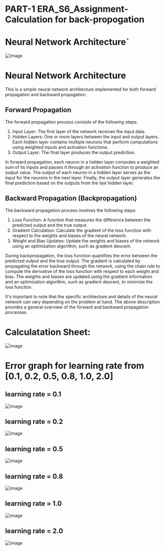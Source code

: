 # PART-1 ERA_S6_Assignment- Calculation for back-propogation

# Neural Network Architecture`

![image](https://github.com/Umeshtriveni/ERA_S6_Assignment-/assets/42119280/68f8b261-7ed4-42c8-b793-1f0e1dbbc1b1)

# Neural Network Architecture

This is a simple neural network architecture implemented for both forward propagation and backward propagation.

## Forward Propagation

The forward propagation process consists of the following steps:

1. Input Layer: The first layer of the network receives the input data.
2. Hidden Layers: One or more layers between the input and output layers. Each hidden layer contains multiple neurons that perform computations using weighted inputs and activation functions.
3. Output Layer: The final layer produces the output prediction.

In forward propagation, each neuron in a hidden layer computes a weighted sum of its inputs and passes it through an activation function to produce an output value. The output of each neuron in a hidden layer serves as the input for the neurons in the next layer. Finally, the output layer generates the final prediction based on the outputs from the last hidden layer.

## Backward Propagation (Backpropagation)

The backward propagation process involves the following steps:

1. Loss Function: A function that measures the difference between the predicted output and the true output.
2. Gradient Calculation: Calculate the gradient of the loss function with respect to the weights and biases of the neural network.
3. Weight and Bias Updates: Update the weights and biases of the network using an optimization algorithm, such as gradient descent.

During backpropagation, the loss function quantifies the error between the predicted output and the true output. The gradient is calculated by propagating the error backward through the network, using the chain rule to compute the derivative of the loss function with respect to each weight and bias. The weights and biases are updated using the gradient information and an optimization algorithm, such as gradient descent, to minimize the loss function.

It's important to note that the specific architecture and details of the neural network can vary depending on the problem at hand. The above description provides a general overview of the forward and backward propagation processes.

# Calculatation Sheet:
![image](https://github.com/Umeshtriveni/ERA_S6_Assignment-/assets/42119280/0179eada-8a57-4db7-8699-e9a58f3b8eba)

# Error graph for learning rate from [0.1, 0.2, 0.5, 0.8, 1.0, 2.0] 
## learning rate = 0.1
![image](https://github.com/Umeshtriveni/ERA_S6_Assignment-/assets/42119280/50da4be1-aeba-4c62-bc42-bb4532494d65)

## learning rate = 0.2
![image](https://github.com/Umeshtriveni/ERA_S6_Assignment-/assets/42119280/f19d1e2c-fed2-47d2-93b8-9722f66a7843)

## learning rate = 0.5
![image](https://github.com/Umeshtriveni/ERA_S6_Assignment-/assets/42119280/309d4bff-71ec-42f4-bcef-8e8a630e648c)

## learning rate = 0.8
![image](https://github.com/Umeshtriveni/ERA_S6_Assignment-/assets/42119280/8d3d9239-7aad-49b6-914c-6a8f149943b8)

## learning rate = 1.0
![image](https://github.com/Umeshtriveni/ERA_S6_Assignment-/assets/42119280/8f96cf5f-2bfa-43db-8e3d-ccb8321cf0b3)

## learning rate = 2.0
![image](https://github.com/Umeshtriveni/ERA_S6_Assignment-/assets/42119280/c663f817-0207-40c7-96fc-1c60335dce96)










